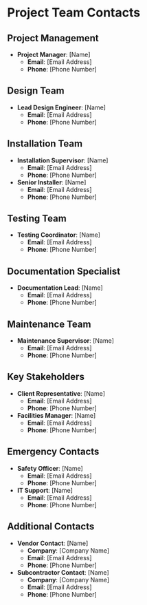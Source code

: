 # Project Team Contacts

## Project Management
- **Project Manager**: [Name]
  - **Email**: [Email Address]
  - **Phone**: [Phone Number]

## Design Team
- **Lead Design Engineer**: [Name]
  - **Email**: [Email Address]
  - **Phone**: [Phone Number]

## Installation Team
- **Installation Supervisor**: [Name]
  - **Email**: [Email Address]
  - **Phone**: [Phone Number]
- **Senior Installer**: [Name]
  - **Email**: [Email Address]
  - **Phone**: [Phone Number]

## Testing Team
- **Testing Coordinator**: [Name]
  - **Email**: [Email Address]
  - **Phone**: [Phone Number]

## Documentation Specialist
- **Documentation Lead**: [Name]
  - **Email**: [Email Address]
  - **Phone**: [Phone Number]

## Maintenance Team
- **Maintenance Supervisor**: [Name]
  - **Email**: [Email Address]
  - **Phone**: [Phone Number]

## Key Stakeholders
- **Client Representative**: [Name]
  - **Email**: [Email Address]
  - **Phone**: [Phone Number]
- **Facilities Manager**: [Name]
  - **Email**: [Email Address]
  - **Phone**: [Phone Number]

## Emergency Contacts
- **Safety Officer**: [Name]
  - **Email**: [Email Address]
  - **Phone**: [Phone Number]
- **IT Support**: [Name]
  - **Email**: [Email Address]
  - **Phone**: [Phone Number]

## Additional Contacts
- **Vendor Contact**: [Name]
  - **Company**: [Company Name]
  - **Email**: [Email Address]
  - **Phone**: [Phone Number]
- **Subcontractor Contact**: [Name]
  - **Company**: [Company Name]
  - **Email**: [Email Address]
  - **Phone**: [Phone Number]
